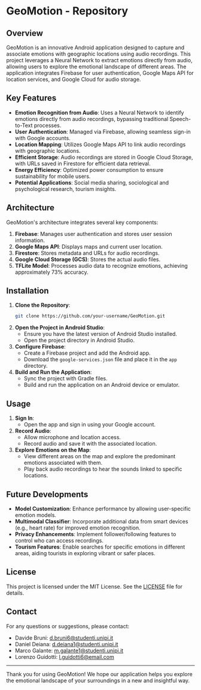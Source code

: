 # GeoMotion - Repository

## Overview

GeoMotion is an innovative Android application designed to capture and associate emotions with geographic locations using audio recordings. This project leverages a Neural Network to extract emotions directly from audio, allowing users to explore the emotional landscape of different areas. The application integrates Firebase for user authentication, Google Maps API for location services, and Google Cloud for audio storage. 

## Key Features

- **Emotion Recognition from Audio**: Uses a Neural Network to identify emotions directly from audio recordings, bypassing traditional Speech-to-Text processes.
- **User Authentication**: Managed via Firebase, allowing seamless sign-in with Google accounts.
- **Location Mapping**: Utilizes Google Maps API to link audio recordings with geographic locations.
- **Efficient Storage**: Audio recordings are stored in Google Cloud Storage, with URLs saved in Firestore for efficient data retrieval.
- **Energy Efficiency**: Optimized power consumption to ensure sustainability for mobile users.
- **Potential Applications**: Social media sharing, sociological and psychological research, tourism insights.

## Architecture

GeoMotion's architecture integrates several key components:

1. **Firebase**: Manages user authentication and stores user session information.
2. **Google Maps API**: Displays maps and current user location.
3. **Firestore**: Stores metadata and URLs for audio recordings.
4. **Google Cloud Storage (GCS)**: Stores the actual audio files.
5. **TFLite Model**: Processes audio data to recognize emotions, achieving approximately 73% accuracy.

## Installation

1. **Clone the Repository**:
   ```bash
   git clone https://github.com/your-username/GeoMotion.git
   ```
2. **Open the Project in Android Studio**:
   - Ensure you have the latest version of Android Studio installed.
   - Open the project directory in Android Studio.
3. **Configure Firebase**:
   - Create a Firebase project and add the Android app.
   - Download the `google-services.json` file and place it in the `app` directory.
4. **Build and Run the Application**:
   - Sync the project with Gradle files.
   - Build and run the application on an Android device or emulator.

## Usage

1. **Sign In**:
   - Open the app and sign in using your Google account.
2. **Record Audio**:
   - Allow microphone and location access.
   - Record audio and save it with the associated location.
3. **Explore Emotions on the Map**:
   - View different areas on the map and explore the predominant emotions associated with them.
   - Play back audio recordings to hear the sounds linked to specific locations.

## Future Developments

- **Model Customization**: Enhance performance by allowing user-specific emotion models.
- **Multimodal Classifier**: Incorporate additional data from smart devices (e.g., heart rate) for improved emotion recognition.
- **Privacy Enhancements**: Implement follower/following features to control who can access recordings.
- **Tourism Features**: Enable searches for specific emotions in different areas, aiding tourists in exploring vibrant or safer places.

## License

This project is licensed under the MIT License. See the [LICENSE](LICENSE) file for details.

## Contact

For any questions or suggestions, please contact:

- Davide Bruni: d.bruni6@studenti.unipi.it
- Daniel Deiana: d.deiana1@studenti.unipi.it
- Marco Galante: m.galante1@studenti.unipi.it
- Lorenzo Guidotti: l.guidotti6@email.com

---

Thank you for using GeoMotion! We hope our application helps you explore the emotional landscape of your surroundings in a new and insightful way.
